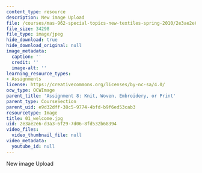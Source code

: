 ```yaml
---
content_type: resource
description: New image Upload
file: /courses/mas-962-special-topics-new-textiles-spring-2010/2e3ae2e6d3a36f297d068fd532b68394_01_welcome.jpg
file_size: 34298
file_type: image/jpeg
hide_download: true
hide_download_original: null
image_metadata:
  caption: ''
  credit: ''
  image-alt: ''
learning_resource_types:
- Assignments
license: https://creativecommons.org/licenses/by-nc-sa/4.0/
ocw_type: OCWImage
parent_title: 'Assignment 8: Knit, Woven, Embroidery, or Print'
parent_type: CourseSection
parent_uid: e9d32dff-38c5-9774-4bfd-b9f6ed53cab3
resourcetype: Image
title: 01_welcome.jpg
uid: 2e3ae2e6-d3a3-6f29-7d06-8fd532b68394
video_files:
  video_thumbnail_file: null
video_metadata:
  youtube_id: null
---
```

New image Upload